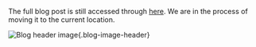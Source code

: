 The full blog post is still accessed through [here](https://www.1onepsilon.com/single-post/2017/07/29/Take-control-of-your-math-power/). We are in the process of moving it to the current location.

![Blog header image](https://es-app.com/assets/NMdfX2.jpg){.blog-image-header}